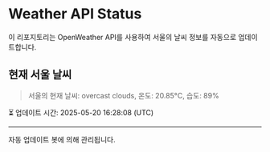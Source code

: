 
# Weather API Status

이 리포지토리는 OpenWeather API를 사용하여 서울의 날씨 정보를 자동으로 업데이트합니다.

## 현재 서울 날씨
> 서울의 현재 날씨: overcast clouds, 온도: 20.85°C, 습도: 89%

⏳ 업데이트 시간: 2025-05-20 16:28:08 (UTC)

---
자동 업데이트 봇에 의해 관리됩니다.
